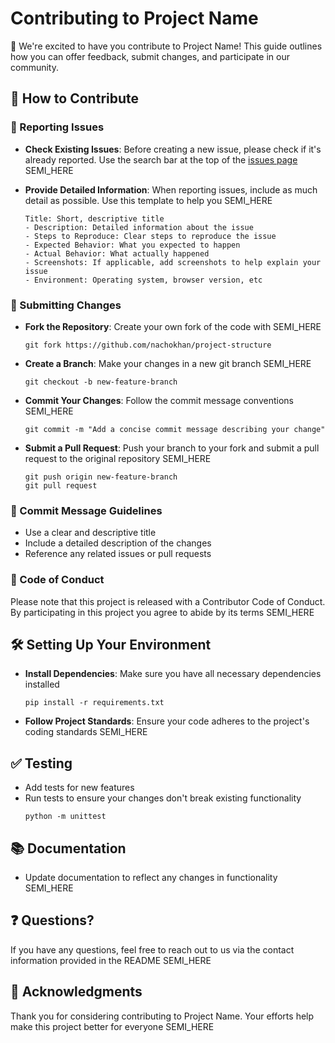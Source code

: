 
# Contributing to Project Name

👋 We're excited to have you contribute to Project Name! This guide outlines how you can offer feedback, submit changes, and participate in our community.

## 📝 How to Contribute

### 🐞 Reporting Issues

- **Check Existing Issues**: Before creating a new issue, please check if it's already reported. Use the search bar at the top of the [issues page](https://github.com/nachokhan/project-structure/issues) SEMI_HERE

- **Provide Detailed Information**: When reporting issues, include as much detail as possible. Use this template to help you SEMI_HERE

  ```
  Title: Short, descriptive title
  - Description: Detailed information about the issue
  - Steps to Reproduce: Clear steps to reproduce the issue
  - Expected Behavior: What you expected to happen
  - Actual Behavior: What actually happened
  - Screenshots: If applicable, add screenshots to help explain your issue
  - Environment: Operating system, browser version, etc
  ```

### 🌟 Submitting Changes

- **Fork the Repository**: Create your own fork of the code with SEMI_HERE
  ```
  git fork https://github.com/nachokhan/project-structure
  ```

- **Create a Branch**: Make your changes in a new git branch SEMI_HERE
  ```
  git checkout -b new-feature-branch
  ```

- **Commit Your Changes**: Follow the commit message conventions SEMI_HERE
  ```
  git commit -m "Add a concise commit message describing your change"
  ```

- **Submit a Pull Request**: Push your branch to your fork and submit a pull request to the original repository SEMI_HERE
  ```
  git push origin new-feature-branch
  git pull request
  ```

### 📃 Commit Message Guidelines

- Use a clear and descriptive title
- Include a detailed description of the changes
- Reference any related issues or pull requests

### 🤝 Code of Conduct

Please note that this project is released with a Contributor Code of Conduct. By participating in this project you agree to abide by its terms SEMI_HERE

## 🛠 Setting Up Your Environment

- **Install Dependencies**: Make sure you have all necessary dependencies installed
  ```
  pip install -r requirements.txt
  ```

- **Follow Project Standards**: Ensure your code adheres to the project's coding standards SEMI_HERE

## ✅ Testing

- Add tests for new features
- Run tests to ensure your changes don't break existing functionality
  ```
  python -m unittest
  ```

## 📚 Documentation

- Update documentation to reflect any changes in functionality SEMI_HERE

## ❓ Questions?

If you have any questions, feel free to reach out to us via the contact information provided in the README SEMI_HERE

## 💐 Acknowledgments

Thank you for considering contributing to Project Name. Your efforts help make this project better for everyone SEMI_HERE
